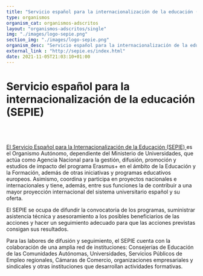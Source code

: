 ```yaml
---
title: "Servicio español para la internacionalización de la educación (SEPIE)"
type: organismos
organism_cat: organismos-adscritos
layout: "organismos-adscritos/single"
img: "./images/logo-sepie.png"
section_img: "./images/logo-sepie.png"
organism_desc: "Servicio español para la internacionalización de la educación (SEPIE)"
external_link : "http://sepie.es/index.html"
date: 2021-11-05T21:03:10+01:00
---
```

# Servicio español para la internacionalización de la educación (SEPIE)   
<br><br>

<a href="http://sepie.es/index.html" target="_blank"  >El Servicio Español para la Internacionalización de la Educación (SEPIE) <i class="fas fa-external-link-alt"></i></a> es el Organismo Autónomo, dependiente del Ministerio de Universidades, que actúa como Agencia Nacional para la gestión, difusión, promoción y estudios de impacto del programa Erasmus+ en el ámbito de la Educación y la Formación, además de otras iniciativas y programas educativos europeos. Asimismo, coordina y participa en proyectos nacionales e internacionales y tiene, además, entre sus funciones la de contribuir a una mayor proyección internacional del sistema universitario español y su oferta.



El SEPIE se ocupa de difundir la convocatoria de los programas, suministrar asistencia técnica y asesoramiento a los posibles beneficiarios de las acciones y hacer un seguimiento adecuado para que las acciones previstas consigan sus resultados.



Para las labores de difusión y seguimiento, el SEPIE cuenta con la colaboración de una amplia red de instituciones: Consejerías de Educación de las Comunidades Autónomas, Universidades, Servicios Públicos de Empleo regionales, Cámaras de Comercio, organizaciones empresariales y sindicales y otras instituciones que desarrollan actividades formativas.
